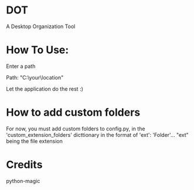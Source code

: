 # DOT
A Desktop Organization Tool

# How To Use:
Enter a path

Path:   "C:\your\location"

Let the application do the rest :)

# How to add custom folders

For now, you must add custom folders to config.py, in the 'custom_extension_folders' dicttionary in the format of 'ext': 'Folder'... "ext" being the file extension

# Credits

python-magic
